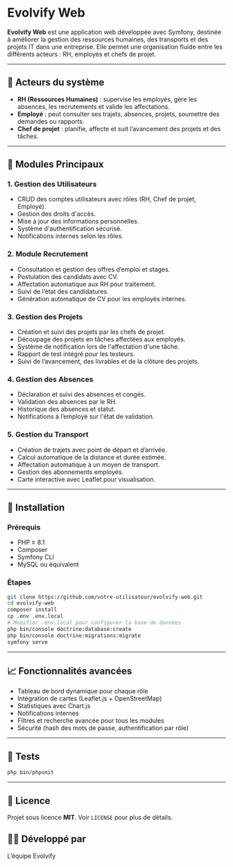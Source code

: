 
# Evolvify Web

**Evolvify Web** est une application web développée avec Symfony, destinée à améliorer la gestion des ressources humaines, des transports et des projets IT dans une entreprise. Elle permet une organisation fluide entre les différents acteurs : RH, employés et chefs de projet.

---

## 👥 Acteurs du système

- **RH (Ressources Humaines)** : supervise les employés, gère les absences, les recrutements et valide les affectations.
- **Employé** : peut consulter ses trajets, absences, projets, soumettre des demandes ou rapports.
- **Chef de projet** : planifie, affecte et suit l’avancement des projets et des tâches.

---

## 🧩 Modules Principaux

### 1. Gestion des Utilisateurs
- CRUD des comptes utilisateurs avec rôles (RH, Chef de projet, Employé).
- Gestion des droits d'accès.
- Mise à jour des informations personnelles.
- Système d'authentification sécurisé.
- Notifications internes selon les rôles.

### 2. Module Recrutement
- Consultation et gestion des offres d’emploi et stages.
- Postulation des candidats avec CV.
- Affectation automatique aux RH pour traitement.
- Suivi de l’état des candidatures.
- Génération automatique de CV pour les employés internes.

### 3. Gestion des Projets
- Création et suivi des projets par les chefs de projet.
- Découpage des projets en tâches affectées aux employés.
- Système de notification lors de l'affectation d'une tâche.
- Rapport de test intégré pour les testeurs.
- Suivi de l’avancement, des livrables et de la clôture des projets.

### 4. Gestion des Absences
- Déclaration et suivi des absences et congés.
- Validation des absences par le RH.
- Historique des absences et statut.
- Notifications à l’employé sur l'état de validation.

### 5. Gestion du Transport
- Création de trajets avec point de départ et d’arrivée.
- Calcul automatique de la distance et durée estimée.
- Affectation automatique à un moyen de transport.
- Gestion des abonnements employés.
- Carte interactive avec Leaflet pour visualisation.

---

## 🚀 Installation

### Prérequis

- PHP ≥ 8.1
- Composer
- Symfony CLI
- MySQL ou équivalent

### Étapes

```bash
git clone https://github.com/votre-utilisateur/evolvify-web.git
cd evolvify-web
composer install
cp .env .env.local
# Modifier .env.local pour configurer la base de données
php bin/console doctrine:database:create
php bin/console doctrine:migrations:migrate
symfony serve
```

---

## 📈 Fonctionnalités avancées

- Tableau de bord dynamique pour chaque rôle
- Intégration de cartes (Leaflet.js + OpenStreetMap)
- Statistiques avec Chart.js
- Notifications internes
- Filtres et recherche avancée pour tous les modules
- Sécurité (hash des mots de passe, authentification par rôle)

---

## 🧪 Tests

```bash
php bin/phpunit
```

---

## 📄 Licence

Projet sous licence **MIT**. Voir `LICENSE` pour plus de détails.

## 👩‍💻 Développé par

L’équipe Evolvify
